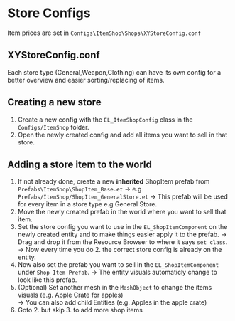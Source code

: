 # Store Configs
Item prices are set in `Configs\ItemShop\Shops\XYStoreConfig.conf`

## XYStoreConfig.conf
Each store type (General,Weapon,Clothing) can have its own config for a better overview and easier sorting/replacing of items.

## Creating a new store
1. Create a new config with the `EL_ItemShopConfig` class in the `Configs/ItemShop` folder.
2. Open the newly created config and add all items you want to sell in that store.

## Adding a store item to the world
1. If not already done, create a new **inherited** ShopItem prefab from `Prefabs\ItemShop\ShopItem_Base.et`
	-> e.g `Prefabs/ItemShop/ShopItem_GeneralStore.et`
	-> This prefab will be used for every item in a store type e.g General Store.
2. Move the newly created prefab in the world where you want to sell that item.
3. Set the store config you want to use in the `EL_ShopItemComponent` on the newly created entity and to make things easier apply it to the prefab.
	-> Drag and drop it from the Resource Browser to where it says `set class`.
	-> Now every time you do 2. the correct store config is already on the entity.
4. Now also set the prefab you want to sell in the `EL_ShopItemComponent` under `Shop Item Prefab`.
	-> The entity visuals automaticly change to look like this prefab.
4. (Optional) Set another mesh in the `MeshObject` to change the items visuals (e.g. Apple Crate for apples)\
	-> You can also add child Entities (e.g. Apples in the apple crate)
5. Goto 2. but skip 3. to add more shop items
